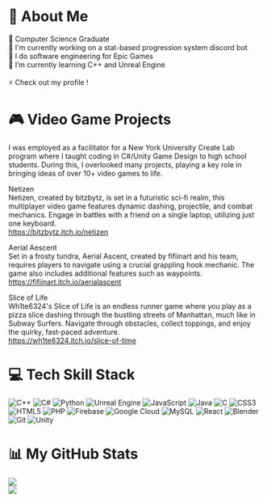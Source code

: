 # 💫 About Me
🍓 Computer Science Graduate<br>🔭 I'm currently working on a stat-based progression system discord bot<br>🌼 I do software engineering for Epic Games<br>🌱 I’m currently learning C++ and Unreal Engine<br><br>⚡ Check out my profile !

# 🎮 Video Game Projects
I was employed as a facilitator for a New York University Create Lab program where I taught coding in C#/Unity Game Design to high school students. During this, I overlooked many projects, playing a key role in bringing ideas of over 10+ video games to life.

Netizen<br>
Netizen, created by bitzbytz, is set in a futuristic sci-fi realm, this multiplayer video game features dynamic dashing, projectile, and combat mechanics. Engage in battles with a friend on a single laptop, utilizing just one keyboard.<br>
https://bitzbytz.itch.io/netizen

Aerial Aescent<br>
Set in a frosty tundra, Aerial Ascent, created by fifiinart and his team, requires players to navigate using a crucial grappling hook mechanic. The game also includes additional features such as waypoints.<br>
https://fifiinart.itch.io/aerialascent

Slice of Life<br>
Wh1te6324's Slice of Life is an endless runner game where you play as a pizza slice dashing through the bustling streets of Manhattan, much like in Subway Surfers. Navigate through obstacles, collect toppings, and enjoy the quirky, fast-paced adventure.<br>
https://wh1te6324.itch.io/slice-of-time

# 💻 Tech Skill Stack
![C++](https://img.shields.io/badge/c++-%2300599C.svg?style=for-the-badge&logo=c%2B%2B&logoColor=white) ![C#](https://img.shields.io/badge/c%23-%23239120.svg?style=for-the-badge&logo=csharp&logoColor=white) ![Python](https://img.shields.io/badge/python-3670A0?style=for-the-badge&logo=python&logoColor=ffdd54) ![Unreal Engine](https://img.shields.io/badge/unrealengine-%23313131.svg?style=for-the-badge&logo=unrealengine&logoColor=white) ![JavaScript](https://img.shields.io/badge/javascript-%23323330.svg?style=for-the-badge&logo=javascript&logoColor=%23F7DF1E) ![Java](https://img.shields.io/badge/java-%23ED8B00.svg?style=for-the-badge&logo=openjdk&logoColor=white) ![C](https://img.shields.io/badge/c-%2300599C.svg?style=for-the-badge&logo=c&logoColor=white) ![CSS3](https://img.shields.io/badge/css3-%231572B6.svg?style=for-the-badge&logo=css3&logoColor=white) ![HTML5](https://img.shields.io/badge/html5-%23E34F26.svg?style=for-the-badge&logo=html5&logoColor=white) ![PHP](https://img.shields.io/badge/php-%23777BB4.svg?style=for-the-badge&logo=php&logoColor=white) ![Firebase](https://img.shields.io/badge/firebase-%23039BE5.svg?style=for-the-badge&logo=firebase) ![Google Cloud](https://img.shields.io/badge/GoogleCloud-%234285F4.svg?style=for-the-badge&logo=google-cloud&logoColor=white) ![MySQL](https://img.shields.io/badge/mysql-4479A1.svg?style=for-the-badge&logo=mysql&logoColor=white) ![React](https://img.shields.io/badge/react-%2320232a.svg?style=for-the-badge&logo=react&logoColor=%2361DAFB) ![Blender](https://img.shields.io/badge/blender-%23F5792A.svg?style=for-the-badge&logo=blender&logoColor=white) ![Git](https://img.shields.io/badge/git-%23F05033.svg?style=for-the-badge&logo=git&logoColor=white) ![Unity](https://img.shields.io/badge/unity-%23000000.svg?style=for-the-badge&logo=unity&logoColor=white)
# 📊 My GitHub Stats
![](https://nirzak-streak-stats.vercel.app/?user=kellyannebyte&theme=transparent&hide_border=false)<br/>
![](https://github-readme-stats.vercel.app/api/top-langs/?username=kellyannebyte&theme=transparent&hide_border=false&include_all_commits=true&count_private=true&layout=compact)

<!-- Proudly created with GPRM ( https://gprm.itsvg.in ) -->
